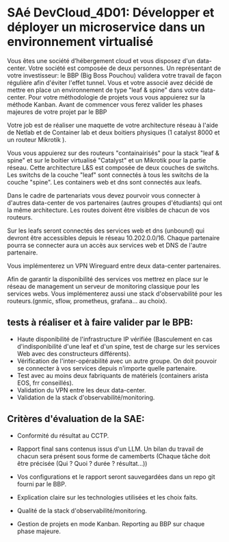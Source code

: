 # SAé DevCloud_4D01: Développer et déployer un microservice dans un environnement virtualisé

Vous êtes une société d’hébergement cloud et vous disposez d'un data-center. 
Votre société est composée de deux personnes. Un représentant de votre investisseur: le  BBP (Big Boss Pouchou) validera votre travail de façon régulière afin d'éviter l'effet tunnel.
Vous et votre associé avez décidé de mettre en place un environnement de type "leaf & spine" dans votre data-center.
Pour votre méthodologie de projets vous vous appuierez sur la méthode Kanban. Avant de commencer vous ferez valider les phases majeures de votre projet par le  BBP 

Votre job est de réaliser une maquette de votre architecture réseau à l'aide de Netlab et de Container lab et deux boitiers physiques (1 catalyst 8000 et un routeur Mikrotik ). 

Vous vous appuierez sur des routeurs "containairisés" pour la stack "leaf & spine" et sur le boitier virtualisé "Catalyst" et un Mikrotik  pour la partie réseau.
Cette architecture L&S est composée de deux couches de switchs. Les switchs de la couche "leaf" sont connectés à tous les switchs de la couche "spine".
Les containers web et dns sont connectés aux leafs.

Dans le cadre de partenariats vous devez pourvoir vous connecter à d'autres data-center de vos partenaires (autres groupes d'étudiants) qui ont la même architecture.
Les routes doivent être visibles de chacun de vos routeurs.

Sur les leafs seront connectés des services web et dns (unbound) qui devront être accessibles depuis le réseau 10.202.0.0/16.
Chaque partenaire pourra se connecter aura un accès aux services web et  DNS de l'autre partenaire.

Vous implémenterez un VPN Wireguard entre deux data-center partenaires.

Afin de garantir la disponibilité des services vos mettrez en place sur le réseau de management un serveur de monitoring classique pour les services webs.
Vous implémenterez aussi une stack d'observabilité pour les routeurs.(gnmic, sflow, prometheus, grafana... au choix). 

## tests à réaliser et à faire valider par le BPB:

- Haute disponibilité de l'infrastructure IP vérifiée (Basculement en cas d'indisponibilité d'une leaf et d'un spine, test de charge sur les services Web avec des constructeurs différents).
- Vérification de l'inter-opérabilité avec un autre groupe. On doit pouvoir se connecter à vos services depuis n'importe quelle partenaire.
- Test avec au moins deux fabriquants de matériels (containers arista EOS, frr conseillés). 
- Validation du VPN entre les deux data-center.
- Validation de la stack d'observabilité/monitoring. 


## Critères d'évaluation de la SAE:

- Conformité du résultat au CCTP.

- Rapport final sans contenus issus d'un LLM. Un bilan du travail de chacun sera présent sous forme de camemberts (Chaque tâche doit être précisée (Qui ? Quoi ? durée ? résultat...))
- Vos configurations et le rapport seront sauvegardées dans un repo git fourni par le BBP.
- Explication claire sur les technologies utilisées et les choix faits.
- Qualité de la stack d'observabilité/monitoring.
- Gestion de projets en mode Kanban. Reporting au BBP sur chaque phase majeure.




  


